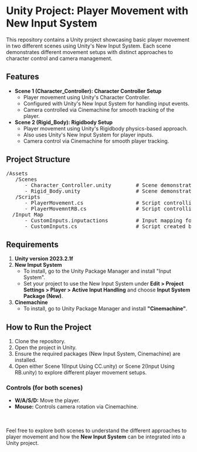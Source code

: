 # Unity Project: Player Movement with New Input System

This repository contains a Unity project showcasing basic player movement in two different scenes using Unity's New Input System. Each scene demonstrates different movement setups with distinct approaches to character control and camera management.

<h2>Features</h2>
<ul>
  <li>
    <b>Scene 1 (Character_Controller): Character Controller Setup</b>
    <ul>
      <li>Player movement using Unity's Character Controller.</li>
      <li>Configured with Unity's New Input System for handling input events.</li>
      <li>Camera controlled via Cinemachine for smooth tracking of the player.</li>
    </ul>
  </li>
  <li>
    <b>Scene 2 (Rigid_Body): Rigidbody Setup</b>
    <ul>
      <li>Player movement using Unity's Rigidbody physics-based approach.</li>
      <li>Also uses Unity's New Input System for player inputs.</li>
      <li>Camera control via Cinemachine for smooth player tracking.</li>
    </ul>
  </li>
</ul>

<h2>Project Structure</h2>
<pre>
/Assets
   /Scenes
      - Character_Controller.unity        # Scene demonstrating player movement using Character Controller
      - Rigid_Body.unity                  # Scene demonstrating player movement using Rigidbody
   /Scripts
      - PlayerMovement.cs                 # Script controlling player movement in Scene 1
      - PlayerMovemntRB.cs                # Script controlling player movement in Scene 2
  /Input Map
      - CustomInputs.inputactions         # Input mapping for Unity's New Input System
      - CustomInputs.cs                   # Script created by Input Mapping
</pre>

<h2>Requirements</h2>
<ol>
  <li><b>Unity version 2023.2.1f</b></li>
  <li>
    <b>New Imput System</b>
    <ul>
      <li>To install, go to the Unity Package Manager and install "Input System".</li>
      <li>Set your project to use the New Input System under <b>Edit > Project Settings > Player > Active Input Handling</b> and choose <b>Input System Package (New)</b>.</li>
    </ul>
  </li>
  <li>
    <b>Cinemachine</b>
    <ul>
      <li>To install, go to Unity Package Manager and install <b>"Cinemachine"</b>.</li>
    </ul>
  </li>
</ol>

<h2>How to Run the Project</h2>
<ol>
  <li>Clone the repository.</li>
  <li>Open the project in Unity.</li>
  <li>Ensure the required packages (New Input System, Cinemachine) are installed.</li>
  <li>Open either Scene 1(Input Using CC.unity) or Scene 2(Input Using RB.unity) to explore different player movement setups.</li>
</ol>

<h3>Controls (for both scenes)</h3>
<ul>
  <li><b>W/A/S/D:</b> Move the player.</li>
  <li><b>Mouse:</b> Controls camera rotation via Cinemachine.</li>
</ul>
<br>
<br>
Feel free to explore both scenes to understand the different approaches to player movement and how the <b>New Input System</b> can be integrated into a Unity project.
